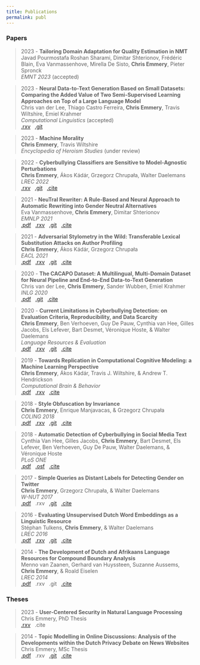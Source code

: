 ```yaml
---
title: Publications
permalink: publ
---
```


### Papers

> 2023 - **Tailoring Domain Adaptation for Quality Estimation in NMT** <br>
  Javad Pourmostafa Roshan Sharami, Dimitar Shterionov, Frédéric Blain, Eva Vanmassenhove, Mirella De Sisto, **Chris Emmery**, Pieter Spronck <br>
  *EMNT 2023* (accepted)

> 2023 - **Neural Data-to-Text Generation Based on Small Datasets: Comparing the Added Value of Two Semi-Supervised Learning Approaches on Top of a Large Language Model** <br>
  Chris van der Lee, Thiago Castro Ferreira, **Chris Emmery**, Travis Wiltshire, Emiel Krahmer <br>
  *Computational Linguistics* (accepted) <br>
  [.rxv](https://arxiv.org/abs/2207.06839) &nbsp;
  [.git](https://github.com/TallChris91/Extending_Trainsets) &nbsp;
  
> 2023 - **Machine Morality** <br>
  **Chris Emmery**, Travis Wiltshire <br>
  *Encyclopedia of Heroism Studies* (under review)

> 2022 - **Cyberbullying Classifiers are Sensitive to Model-Agnostic Perturbations** <br>
  **Chris Emmery**, Ákos Kádár, Grzegorz Chrupała, Walter Daelemans <br>
  *LREC 2022* <br>
  [.rxv](https://arxiv.org/abs/2109.06105) &nbsp;
  [.git](https://github.com/cmry/augtox) &nbsp;
  [.cite](https://research.tilburguniversity.edu/en/publications/cyberbullying-classifiers-are-sensitive-to-model-agnostic-perturb) &nbsp;

> 2021 - **NeuTral Rewriter: A Rule-Based and Neural Approach to Automatic Rewriting into Gender Neutral Alternatives** <br>
  Eva Vanmassenhove, **Chris Emmery**, Dimitar Shterionov <br>
  *EMNLP 2021* <br>
  [.pdf](https://aclanthology.org/2021.emnlp-main.704/) &nbsp;
  [.rxv](https://arxiv.org/abs/2109.06105) &nbsp;
  [.git](https://github.com/vnmssnhv/NeuTralRewriter) &nbsp;
  [.cite](https://research.tilburguniversity.edu/en/publications/neutral-rewriter-a-rule-based-and-neural-approach-to-automatic-re) &nbsp;

> 2021 - **Adversarial Stylometry in the Wild: Transferable Lexical Substitution Attacks on Author Profiling** <br>
  **Chris Emmery**, Ákos Kádár, Grzegorz Chrupała <br>
  *EACL 2021* <br>
  [.pdf](https://www.aclweb.org/anthology/2021.eacl-main.203.pdf) &nbsp;
  [.rxv](https://arxiv.org/abs/2101.11310) &nbsp;
  [.git](https://github.com/cmry/reap) &nbsp;
  [.cite](https://research.tilburguniversity.edu/en/publications/adversarial-stylometry-in-the-wild-transferable-lexical-substitut) &nbsp;

> 2020 - **The CACAPO Dataset: A Multilingual, Multi-Domain Dataset for Neural Pipeline and End-to-End Data-to-Text Generation** <br>
  Chris van der Lee, **Chris Emmery**, Sander Wubben, Emiel Krahmer <br>
  *INLG 2020* <br>
  [.pdf](https://pdfs.semanticscholar.org/9629/f883ab622488ea6d24dd0d3af7014d734852.pdf) &nbsp;
  [.git](https://github.com/TallChris91/CACAPO-Dataset) &nbsp;
  [.cite](https://research.tilburguniversity.edu/en/publications/the-cacapo-dataset-a-multilingual-multi-domain-dataset-for-neural) &nbsp;

> 2020 - **Current Limitations in Cyberbullying Detection: on Evaluation Criteria, Reproducibility, and Data Scarcity** <br>
  **Chris Emmery**, Ben Verhoeven, Guy De Pauw, Cynthia van Hee, Gilles Jacobs, Els Lefever, Bart Desmet, Véronique Hoste, & Walter Daelemans <br>
  *Language Resources & Evaluation* <br>
  [.pdf](https://link.springer.com/article/10.1007/s10579-020-09509-1) &nbsp;
  [.rxv](https://arxiv.org/abs/1910.11922) &nbsp;
  [.git](https://github.com/cmry/amica) &nbsp;
  [.cite](https://research.tilburguniversity.edu/en/publications/current-limitations-in-cyberbullying-detection-on-evaluation-crit#cite-BIBTEX) &nbsp;

> 2019 - **Towards Replication in Computational Cognitive Modeling: a Machine Learning Perspective** <br>
  **Chris Emmery**, Ákos Kádár, Travis J. Wiltshire, & Andrew T. Hendrickson <br>
  *Computational Brain & Behavior* <br>
  [.pdf](https://link.springer.com/content/pdf/10.1007%2Fs42113-019-00055-w.pdf) &nbsp;
  [.rxv](https://psyarxiv.com/9y72b/) &nbsp;
  [.cite](https://research.tilburguniversity.edu/en/publications/towards-replication-in-computational-cognitive-modeling-a-machine#cite-BIBTEX) &nbsp;

> 2018 - **Style Obfuscation by Invariance** <br>
  **Chris Emmery**, Enrique Manjavacas, & Grzegorz Chrupała <br>
  *COLING 2018* <br>
  [.pdf](http://aclweb.org/anthology/C18-1084) &nbsp;
  [.rxv](https://arxiv.org/abs/1805.07143) &nbsp;
  [.git](https://github.com/cmry/style-obfuscation) &nbsp;
  [.cite](https://research.tilburguniversity.edu/en/publications/style-obfuscation-by-invariance#cite-BIBTEX)

> 2018 - **Automatic Detection of Cyberbullying in Social Media Text** <br>
  Cynthia Van Hee, Gilles Jacobs, **Chris Emmery**, Bart Desmet, Els Lefever, Ben Verhoeven, Guy De Pauw, Walter Daelemans, & Véronique Hoste <br>
  *PLoS ONE* <br> 
  [.pdf](https://journals.plos.org/plosone/article?id=10.1371/journal.pone.0203794) &nbsp;
  [.osf](https://osf.io/rgqw8/) &nbsp;
  [.cite](https://research.tilburguniversity.edu/en/publications/automatic-detection-of-cyberbullying-in-social-media-text#cite-BIBTEX)

> 2017 - **Simple Queries as Distant Labels for Detecting Gender on Twitter** <br>
  **Chris Emmery**, Grzegorz Chrupała, & Walter Daelemans <br>
  *W-NUT 2017* <br>
  [.pdf](http://noisy-text.github.io/2017/pdf/WNUT07.pdf) &nbsp;
  .rxv &nbsp;
  [.git](https://github.com/cmry/simple-queries) &nbsp;
  [.cite](https://research.tilburguniversity.edu/en/publications/simple-queries-as-distant-labels-for-detecting-gender-on-twitter#cite-BIBTEX)

> 2016 - **Evaluating Unsupervised Dutch Word Embeddings as a Linguistic Resource** <br>
  Stéphan Tulkens, **Chris Emmery**, & Walter Daelemans <br>
  *LREC 2016* <br>
  [.pdf](https://arxiv.org/pdf/1607.00225.pdf) &nbsp;
  [.rxv](https://arxiv.org/abs/1607.00225) &nbsp;
  [.git](https://github.com/clips/dutchembeddings) &nbsp;
  [.cite](https://research.tilburguniversity.edu/en/publications/evaluating-unsupervised-dutch-word-embeddings-as-a-linguistic-res#cite-BIBTEX)

> 2014 - **The Development of Dutch and Afrikaans Language Resources for Compound Boundary Analysis** <br>
  Menno van Zaanen, Gerhard van Huyssteen, Suzanne Aussems, **Chris Emmery**, & Roald Eiselen <br>
  *LREC 2014* <br>
  [.pdf](http://ilk.uvt.nl/menno/files/docs/p_lrec14.pdf) &nbsp;
  .rxv &nbsp;
  .git &nbsp;
  [.cite](https://research.tilburguniversity.edu/en/publications/the-development-of-dutch-and-afrikaans-language-resources-for-com#cite-BIBTEX)


### Theses

> 2023 - **User-Centered Security in Natural Language Processing** <br>
  Chris Emmery, PhD Thesis <br>
  [.rxv](https://arxiv.org/abs/2301.04230) &nbsp;
  .cite

> 2014 - **Topic Modelling in Online Discussions: Analysis of the Developments within the Dutch Privacy Debate on News Websites** <br>
  Chris Emmery, MSc Thesis <br>
  [.pdf](http://arno.uvt.nl/show.cgi?fid=135375) &nbsp;
  .rxv &nbsp;
  [.git](https://github.com/cmry/gomi/tree/master/AIVB) &nbsp;
  [.cite](https://www.worldcat.org/title/topic-modelling-in-online-discussions-analysis-of-the-developments-within-the-dutch-privacy-debate-on-news-websites/oclc/894803324&referer=brief_results)
